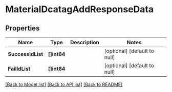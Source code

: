 # MaterialDcatagAddResponseData

## Properties
Name | Type | Description | Notes
------------ | ------------- | ------------- | -------------
**SuccessIdList** | **[]int64** |  | [optional] [default to null]
**FailIdList** | **[]int64** |  | [optional] [default to null]

[[Back to Model list]](../README.md#documentation-for-models) [[Back to API list]](../README.md#documentation-for-api-endpoints) [[Back to README]](../README.md)


